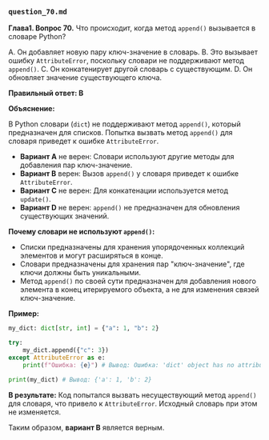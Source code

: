 ### `question_70.md`

**Глава1. Вопрос 70.** Что происходит, когда метод `append()` вызывается в словаре Python?

A. Он добавляет новую пару ключ-значение в словарь.
B. Это вызывает ошибку `AttributeError`, поскольку словари не поддерживают метод `append()`.
C. Он конкатенирует другой словарь с существующим.
D. Он обновляет значение существующего ключа.

**Правильный ответ: B**

**Объяснение:**

В Python словари (`dict`) не поддерживают метод `append()`, который предназначен для списков. Попытка вызвать метод `append()` для словаря приведет к ошибке `AttributeError`.

*   **Вариант A** не верен:  Словари используют другие методы для добавления пар ключ-значение.
*   **Вариант B** верен: Вызов `append()` у словаря приведет к ошибке `AttributeError`.
*   **Вариант C** не верен:  Для конкатенации используется метод `update()`.
*   **Вариант D** не верен: `append()` не предназначен для обновления существующих значений.

**Почему словари не используют `append()`:**

*   Списки предназначены для хранения упорядоченных коллекций элементов и могут расширяться в конце.
*   Словари предназначены для хранения пар "ключ-значение", где ключи должны быть уникальными.
*   Метод `append()` по своей сути предназначен для добавления нового элемента в конец итерируемого объекта, а не для изменения связей ключ-значение.

**Пример:**

```python
my_dict: dict[str, int] = {"a": 1, "b": 2}

try:
    my_dict.append({"c": 3})
except AttributeError as e:
    print(f"Ошибка: {e}") # Вывод: Ошибка: 'dict' object has no attribute 'append'

print(my_dict) # Вывод: {'a': 1, 'b': 2}
```

**В результате:**
Код попытался вызвать несуществующий метод `append()` для словаря, что привело к `AttributeError`. Исходный словарь при этом не изменяется.

Таким образом, **вариант B** является верным.
